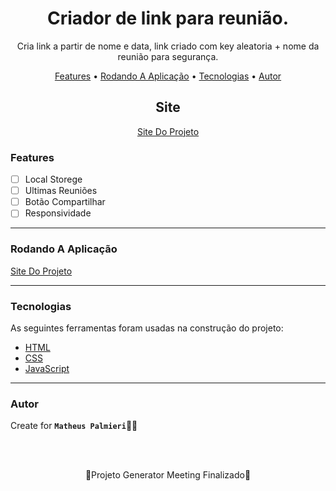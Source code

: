 <!-- Título -->

<h1 align="center">Criador de link para reunião.</h1>

<!-- Descrição -->

<p align="center">Cria link a partir de nome e data, link criado com key aleatoria + nome da reunião para segurança.</p>

<!-- Súmario -->

<p align="center">
 <a href="#features">Features</a> •
 <a href="#rodando-a-aplicação">Rodando A Aplicação</a> •
 <a href="#tecnologias">Tecnologias</a> •
 <a href="#autor">Autor</a>
</p>

<!-- Site -->

<h2 align="center">Site</h2>

<p align="center">
 <a href="https://matheuspalmieri.github.io/Generator-Meeting/">Site Do Projeto</a>
</p>

<!-- Atualizações -->

### Features

- [ ] Local Storege
- [ ] Ultimas Reuniões
- [ ] Botão Compartilhar
- [ ] Responsividade

---

### Rodando A Aplicação

<a href="https://matheuspalmieri.github.io/Generator-Meeting/">Site Do Projeto</a>

---

### Tecnologias

As seguintes ferramentas foram usadas na construção do projeto:

- [HTML](https://html.com/)
- [CSS](https://html.com/css/)
- [JavaScript](https://javascript.com/)

---

### Autor

Create for <b>`Matheus Palmieri`</b>👨‍💻

<br>
<br>

<p align="center">🎉Projeto Generator Meeting Finalizado🚀</p>

